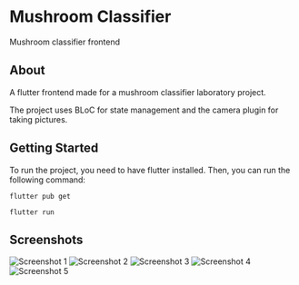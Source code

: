 # Mushroom Classifier

Mushroom classifier frontend

## About

A flutter frontend made for a mushroom classifier laboratory project.

The project uses BLoC for state management and the camera plugin for taking pictures.

## Getting Started

To run the project, you need to have flutter installed. Then, you can run the following command:

```flutter pub get```

```flutter run```

## Screenshots
![Screenshot 1](https://drive.google.com/uc?export_view&id=1hY19X_fflEX9nV8pzwz5e4MlncwVCp3y)
![Screenshot 2](https://drive.google.com/uc?export_view&id=1jkud-eOuCEcKzc0iLUWF-K1uMviG0FXp)
![Screenshot 3](https://drive.google.com/uc?export_view&id=1-yYkf4LWL9OlI2u_uzr_x1in2NWyERrh)
![Screenshot 4](https://drive.google.com/uc?export_view&id=1QvEWHKuChLlZOX4vM-iusJZw4Nw0jhxe)
![Screenshot 5](https://drive.google.com/uc?export_view&id=1z8hCmj5nwGRSdtRc5b_uq1FqSLFMiBkI)
